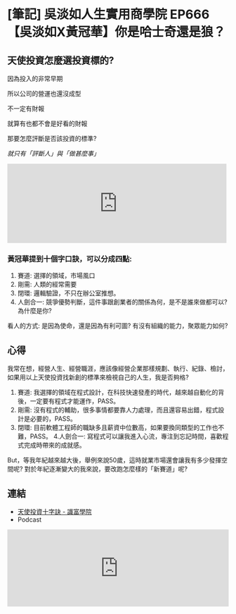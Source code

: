 # [筆記] 吳淡如人生實用商學院 EP666【吳淡如X黃冠華】你是哈士奇還是狼？





## 天使投資怎麼選投資標的?
因為投入的非常早期

所以公司的營運也還沒成型

不一定有財報

就算有也都不會是好看的財報

那要怎麼評斷是否該投資的標準?

*就只有「評斷人」與「做甚麼事」*
<!--more-->
<iframe src="https://open.firstory.me/embed/story/cl55i2eh80dtw01t9518wep28" height="180" width="99%" frameborder="0" scrolling="no"></iframe>

### 黃冠華提到十個字口訣，可以分成四點:
1. 賽道: 選擇的領域，市場風口
2. 剛需: 人類的經常需要
3. 閉環: 邏輯驗證，不只在辦公室推想。
4. 人劍合一: 競爭優勢判斷，這件事跟創業者的關係為何，是不是誰來做都可以?為什麼是你?


看人的方式:
是因為使命，還是因為有利可圖?
有沒有組織的能力，聚眾能力如何?

## 心得
 我常在想，經營人生、經營職涯，應該像經營企業那樣規劃、執行、紀錄、檢討，如果用以上天使投資找新創的標準來檢視自己的人生，我是否夠格?
1. 賽道: 我選擇的領域在程式設計，在科技快速發產的時代，越來越自動化的背後，一定要有程式才能運作，PASS。
2. 剛需: 沒有程式的輔助，很多事情都要靠人力處理，而且還容易出錯，程式設計是必要的，PASS。
3. 閉環: 目前軟體工程師的職缺多且薪資中位數高，如果要換同類型的工作也不難，PASS。
4.人劍合一: 寫程式可以讓我進入心流，專注到忘記時間，喜歡程式完成時帶來的成就感。

But，等我年紀越來越大後，舉例來說50歲，這時就業市場還會讓我有多少發揮空間呢? 對於年紀逐漸變大的我來說，要改跑怎麼樣的「新賽道」呢?

## 連結
* [天使投資十字訣 - 識富學院](http://angel-investor.org/tw/academy/)
* Podcast
<iframe allow="autoplay *; encrypted-media *; fullscreen *; clipboard-write" frameborder="0" height="175" style="width:100%;max-width:660px;overflow:hidden;background:transparent;" sandbox="allow-forms allow-popups allow-same-origin allow-scripts allow-storage-access-by-user-activation allow-top-navigation-by-user-activation" src="https://embed.podcasts.apple.com/tw/podcast/ep666-%E5%90%B3%E6%B7%A1%E5%A6%82x%E9%BB%83%E5%86%A0%E8%8F%AF-%E4%BD%A0%E6%98%AF%E5%93%88%E5%A3%AB%E5%A5%87%E9%82%84%E6%98%AF%E7%8B%BC/id1536242998?i=1000568593968"></iframe>

